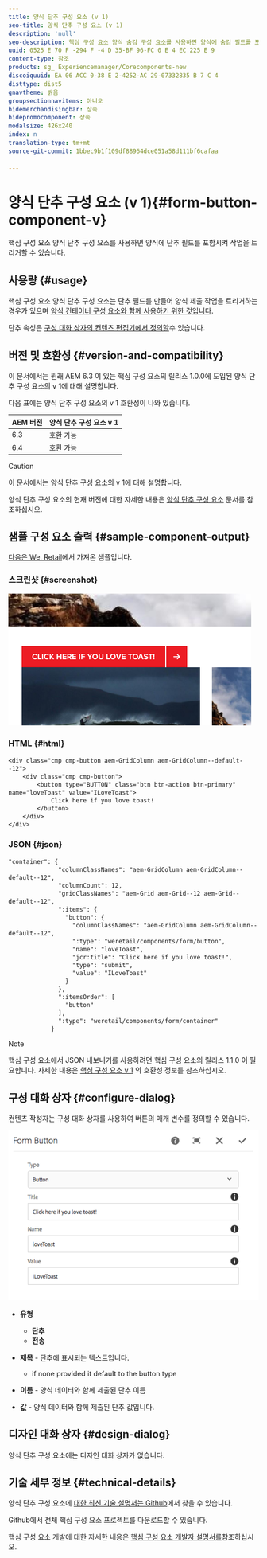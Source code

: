 ```yaml
---
title: 양식 단추 구성 요소 (v 1)
seo-title: 양식 단추 구성 요소 (v 1)
description: 'null'
seo-description: 핵심 구성 요소 양식 숨김 구성 요소를 사용하면 양식에 숨김 필드를 포함할 수 있습니다.
uuid: 0525 E 70 F -294 F -4 D 35-BF 96-FC 0 E 4 EC 225 E 9
content-type: 참조
products: sg_ Experiencemanager/Corecomponents-new
discoiquuid: EA 06 ACC 0-38 E 2-4252-AC 29-07332835 B 7 C 4
disttype: dist5
gnavtheme: 밝음
groupsectionnavitems: 아니오
hidemerchandisingbar: 상속
hidepromocomponent: 상속
modalsize: 426x240
index: n
translation-type: tm+mt
source-git-commit: 1bbec9b1f109df88964dce051a58d111bf6cafaa

---
```



# 양식 단추 구성 요소 (v 1){#form-button-component-v}

핵심 구성 요소 양식 단추 구성 요소를 사용하면 양식에 단추 필드를 포함시켜 작업을 트리거할 수 있습니다.

## 사용량 {#usage}

핵심 구성 요소 양식 단추 구성 요소는 단추 필드를 만들어 양식 제출 작업을 트리거하는 경우가 있으며 [양식 컨테이너 구성 요소와 함께 사용하기 위한 것입니다](form-container.md).

단추 속성은 [구성 대화 상자의 컨텐츠 편집기에서 정의할](form-button-v1.md#main-pars_title)수 있습니다.

## 버전 및 호환성 {#version-and-compatibility}

이 문서에서는 원래 AEM 6.3 이 있는 핵심 구성 요소의 릴리스 1.0.0에 도입된 양식 단추 구성 요소의 v 1에 대해 설명합니다.

다음 표에는 양식 단추 구성 요소의 v 1 호환성이 나와 있습니다.

| AEM 버전 | 양식 단추 구성 요소 v 1 |
|--- |--- |
| 6.3 | 호환 가능 |
| 6.4 | 호환 가능 |

>[!CAUTION]
>
>이 문서에서는 양식 단추 구성 요소의 v 1에 대해 설명합니다.
>
>양식 단추 구성 요소의 현재 버전에 대한 자세한 내용은 [양식 단추 구성 요소](form-button.md) 문서를 참조하십시오.

## 샘플 구성 요소 출력 {#sample-component-output}

[다음은 We. Retail](https://helpx.adobe.com/experience-manager/6-4/sites/developing/using/we-retail.html)에서 가져온 샘플입니다.

### 스크린샷 {#screenshot}

![](assets/chlimage_1-48.png)

### HTML {#html}

```
<div class="cmp cmp-button aem-GridColumn aem-GridColumn--default--12">
    <div class="cmp cmp-button">
        <button type="BUTTON" class="btn btn-action btn-primary" name="loveToast" value="ILoveToast">
            Click here if you love toast!
        </button>
    </div>
</div>
```

### JSON {#json}

```
"container": {
              "columnClassNames": "aem-GridColumn aem-GridColumn--default--12",
              "columnCount": 12,
              "gridClassNames": "aem-Grid aem-Grid--12 aem-Grid--default--12",
              ":items": {
                "button": {
                  "columnClassNames": "aem-GridColumn aem-GridColumn--default--12",
                  ":type": "weretail/components/form/button",
                  "name": "loveToast",
                  "jcr:title": "Click here if you love toast!",
                  "type": "submit",
                  "value": "ILoveToast"
                }
              },
              ":itemsOrder": [
                "button"
              ],
              ":type": "weretail/components/form/container"
            }
```

>[!NOTE]
>
>핵심 구성 요소에서 JSON 내보내기를 사용하려면 핵심 구성 요소의 릴리스 1.1.0 이 필요합니다. 자세한 내용은 [핵심 구성 요소 v 1](versions.md#main-pars_title_236368006) 의 호환성 정보를 참조하십시오.

## 구성 대화 상자 {#configure-dialog}

컨텐츠 작성자는 구성 대화 상자를 사용하여 버튼의 매개 변수를 정의할 수 있습니다.

![](assets/chlimage_1-49.png)

* **유형**
   * **단추**
   * **전송**

* **제목** - 단추에 표시되는 텍스트입니다.
   * if none provided it default to the button type

* **이름** - 양식 데이터와 함께 제출된 단추 이름
* **값** - 양식 데이터와 함께 제출된 단추 값입니다.

## 디자인 대화 상자 {#design-dialog}

양식 단추 구성 요소에는 디자인 대화 상자가 없습니다.

## 기술 세부 정보 {#technical-details}

양식 단추 구성 요소에 [대한 최신 기술 설명서는 Github](https://github.com/adobe/aem-core-wcm-components/tree/master/content/src/content/jcr_root/apps/core/wcm/components/form/button/v1/button)에서 찾을 수 있습니다.

Github에서 전체 핵심 구성 요소 프로젝트를 다운로드할 수 있습니다.

핵심 구성 요소 개발에 대한 자세한 내용은 [핵심 구성 요소 개발자 설명서를](developing.md)참조하십시오.

